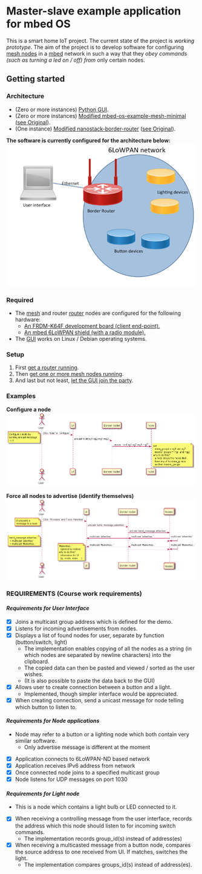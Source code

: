 # Master-slave example application for mbed OS
This is a smart home IoT project. The current state of the project is _working prototype_. The aim of the project is to develop software for configuring [mesh nodes](ARMmbed/mbed-os-example-mesh-minimal) in a [mbed](https://www.mbed.com/en/) network in such a way that they _obey commands (such as turning a led on / off) from_ only certain nodes.

## Getting started

### Architecture

* (Zero or more instances) [Python GUI](PythonServer).
* (Zero or more instances) [Modified mbed-os-example-mesh-minimal](mesh) ([see Original](https://github.com/ARMmbed/mbed-os-example-mesh-minimal)).
* (One instance) [Modified nanostack-border-router](router) ([see Original](https://github.com/ARMmbed/nanostack-border-router)).

**The software is currently configured for the architecture below:**
![architecture-example-provided-seppo-takalo](images/architecture-example.png)

### Required

* The [mesh](mesh) and router [router](router) nodes are configured for the following hardware:
  * [An FRDM-K64F development board (client end-point).](https://os.mbed.com/platforms/FRDM-K64F/)
  * [An mbed 6LoWPAN shield (with a radio module).](https://l-tek.si/web-shop/l-tek-6lowpan-arduino-shield-900mhz/)
* The [GUI](PythonServer) works on Linux / Debian operating systems.

### Setup

1. First [get a router running](router).
2. Then [get one or more mesh nodes running](mesh).
3. And last but not least, [let the GUI join the party](PythonServer).

### Examples

**Configure a node**
![ui2node-unicast](images/ui2node-unicast.png)

**Force all nodes to advertise (identify themselves)**
![ui2node-multicast](images/ui2node-multicast.png)


### REQUIREMENTS (Course work requirements)


#### _Requirements for User Interface_

* [x] Joins a multicast group address which is defined for the demo.
* [x] Listens for incoming advertisements from nodes.
* [x] Displays a list of found nodes for user, separate by function (button/switch, light)
  * The implementation enables copying of all the nodes as a string (in which nodes are separated by newline characters) into the clipboard.
  * The copied data can then be pasted and viewed / sorted as the user wishes.
  *   (It is also possible to paste the data back to the GUI)
* [x] Allows user to create connection between a button and a light.
  * Implemented, though simpler interface would be appreciated.
* [x] When creating connection, send a unicast message for node telling which button to listen to.

#### _Requirements for Node applications_

* Node may refer to a button or a lighting node which both contain very similar software.
  * Only advertise message is different at the moment

* [x] Application connects to 6LoWPAN-ND based network
* [x] Application receives IPv6 address from network
* [x] Once connected node joins to a specified multicast group
* [x] Node listens for UDP messages on port 1030

#### _Requirements for Light node_

* This is a node which contains a light bulb or LED connected to it.

* [x] When receiving a controlling message from the user interface, records the address which this node should listen to for incoming switch commands.
   * The implementation records group_id(s) instead of address(es)
* [x] When receiving a multicasted message from a button node, compares the source address to one received from UI. If matches, switches the light.
   * The implementation compares groups_id(s) instead of address(es).

